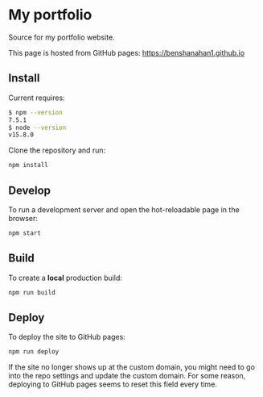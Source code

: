 # My portfolio
Source for my portfolio website.

This page is hosted from GitHub pages: https://benshanahan1.github.io

## Install
Current requires:
```bash
$ npm --version
7.5.1
$ node --version
v15.8.0
```

Clone the repository and run:
```bash
npm install
```

## Develop
To run a development server and open the hot-reloadable page in the browser:
```bash
npm start
```

## Build
To create a **local** production build:
```bash
npm run build
```

## Deploy
To deploy the site to GitHub pages:
```bash
npm run deploy
```

If the site no longer shows up at the custom domain, you might need to go into the repo settings and update the custom domain. For some reason, deploying to GitHub pages seems to reset this field every time.
